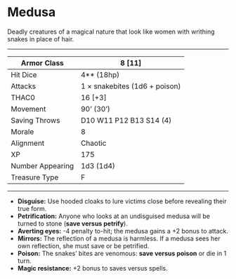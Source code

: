 # Medusa

Deadly creatures of a magical nature that look like women with writhing snakes in place of hair.

------

| Armor Class     | 8 [11]                        |
| ---------------- | ----------------------------- |
| Hit Dice         | 4** (18hp)                    |
| Attacks          | 1 × snakebites (1d6 + poison) |
| THAC0            | 16 [+3]                       |
| Movement         | 90’ (30’)                     |
| Saving Throws    | D10 W11 P12 B13 S14 (4)       |
| Morale           | 8                             |
| Alignment        | Chaotic                       |
| XP               | 175                           |
| Number Appearing | 1d3 (1d4)                     |
| Treasure Type    | F                             |

------

- **Disguise:** Use hooded cloaks to lure victims close before revealing their true form.
- **Petrification:** Anyone who looks at an undisguised medusa will be turned to stone (**save versus petrify**).
- **Averting eyes:** -4 penalty to-hit; the medusa gains a +2 bonus to attack.
- **Mirrors:** The reflection of a medusa is harmless. If a medusa sees her own reflection, she must save or be petrified.
- **Poison:** The snakes’ bites are venomous: **save versus poison** or die in 1 turn.
- **Magic resistance:** +2 bonus to saves versus spells.